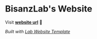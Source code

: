 
# BisanzLab's Website

Visit **[website url](#)** 🚀

_Built with [Lab Website Template](https://greene-lab.gitbook.io/lab-website-template-docs)_

